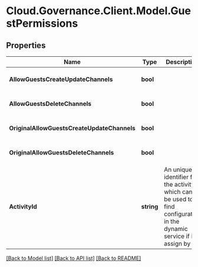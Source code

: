 # Cloud.Governance.Client.Model.GuestPermissions
## Properties

Name | Type | Description | Notes
------------ | ------------- | ------------- | -------------
**AllowGuestsCreateUpdateChannels** | **bool** |  | [optional] [default to false]
**AllowGuestsDeleteChannels** | **bool** |  | [optional] [default to false]
**OriginalAllowGuestsCreateUpdateChannels** | **bool** |  | [optional] [default to false]
**OriginalAllowGuestsDeleteChannels** | **bool** |  | [optional] [default to false]
**ActivityId** | **string** | An unique identifier for the activity which can be used to find configuration in the dynamic service if it is assign by IT | [optional] 

[[Back to Model list]](../README.md#documentation-for-models) [[Back to API list]](../README.md#documentation-for-api-endpoints) [[Back to README]](../README.md)


